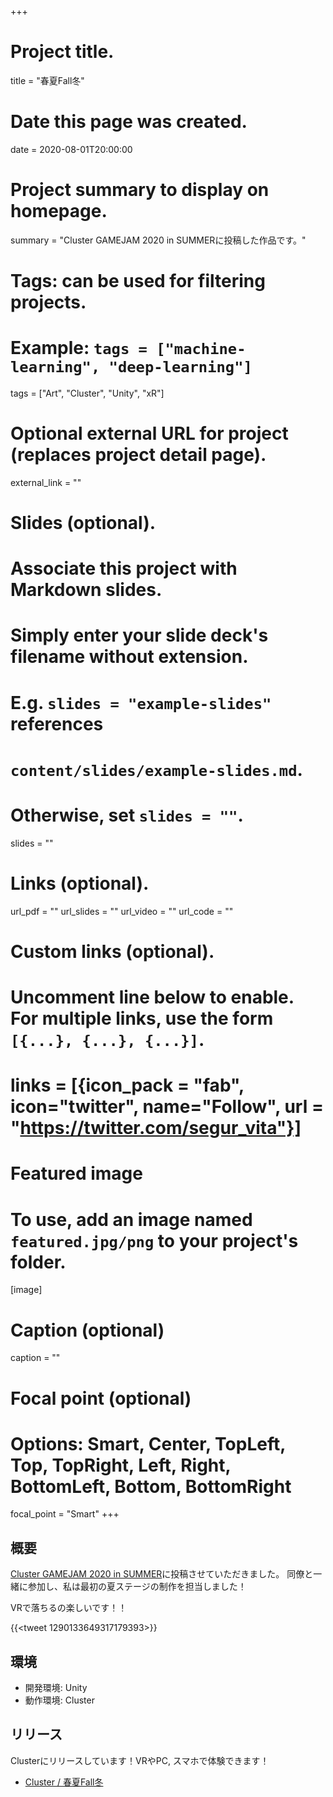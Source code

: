+++
# Project title.
title = "春夏Fall冬"

# Date this page was created.
date = 2020-08-01T20:00:00

# Project summary to display on homepage.
summary = "Cluster GAMEJAM 2020 in SUMMERに投稿した作品です。"

# Tags: can be used for filtering projects.
# Example: `tags = ["machine-learning", "deep-learning"]`
tags = ["Art", "Cluster", "Unity", "xR"]

# Optional external URL for project (replaces project detail page).
external_link = ""

# Slides (optional).
#   Associate this project with Markdown slides.
#   Simply enter your slide deck's filename without extension.
#   E.g. `slides = "example-slides"` references 
#   `content/slides/example-slides.md`.
#   Otherwise, set `slides = ""`.
slides = ""

# Links (optional).
url_pdf = ""
url_slides = ""
url_video = ""
url_code = ""

# Custom links (optional).
#   Uncomment line below to enable. For multiple links, use the form `[{...}, {...}, {...}]`.
# links = [{icon_pack = "fab", icon="twitter", name="Follow", url = "https://twitter.com/segur_vita"}]

# Featured image
# To use, add an image named `featured.jpg/png` to your project's folder. 
[image]
  # Caption (optional)
  caption = ""

  # Focal point (optional)
  # Options: Smart, Center, TopLeft, Top, TopRight, Left, Right, BottomLeft, Bottom, BottomRight
  focal_point = "Smart"
+++



## 概要

[Cluster GAMEJAM 2020 in SUMMER](https://cluster.mu/e/39dd66cb-c741-4b84-a4b0-9233876e29f8)に投稿させていただきました。
同僚と一緒に参加し、私は最初の夏ステージの制作を担当しました！

VRで落ちるの楽しいです！！

{{<tweet 1290133649317179393>}}





## 環境

- 開発環境: Unity
- 動作環境: Cluster



## リリース

Clusterにリリースしています！VRやPC, スマホで体験できます！

- [Cluster / 春夏Fall冬](https://cluster.mu/w/1e3609de-8e97-4ae0-8fbd-249e61fceeda)
